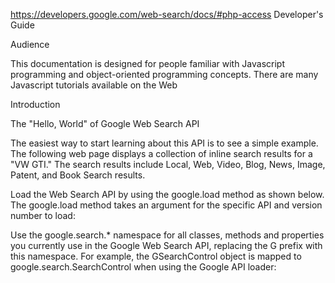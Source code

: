https://developers.google.com/web-search/docs/#php-access
Developer's Guide

Audience

This documentation is designed for people familiar with Javascript programming and object-oriented programming concepts. There are many Javascript tutorials available on the Web

Introduction

The "Hello, World" of Google Web Search API

The easiest way to start learning about this API is to see a simple example. The following web page displays a collection of inline search results for a "VW GTI." The search results include Local, Web, Video, Blog, News, Image, Patent, and Book Search results.

<!DOCTYPE html PUBLIC "-//W3C//DTD XHTML 1.0 Strict//EN"
    "http://www.w3.org/TR/xhtml1/DTD/xhtml1-strict.dtd">
<html xmlns="http://www.w3.org/1999/xhtml">
  <head>
    <meta http-equiv="content-type" content="text/html; charset=utf-8"/>
    <title>Hello World - Google  Web Search API Sample</title>
    <script src="https://www.google.com/jsapi"
        type="text/javascript"></script>
    <script language="Javascript" type="text/javascript">
    //<!
    google.load('search', '1');

    function OnLoad() {
      // Create a search control
      var searchControl = new google.search.SearchControl();

      // Add in a full set of searchers
      var localSearch = new google.search.LocalSearch();
      searchControl.addSearcher(localSearch);
      searchControl.addSearcher(new google.search.WebSearch());
      searchControl.addSearcher(new google.search.VideoSearch());
      searchControl.addSearcher(new google.search.BlogSearch());
      searchControl.addSearcher(new google.search.NewsSearch());
      searchControl.addSearcher(new google.search.ImageSearch());
      searchControl.addSearcher(new google.search.BookSearch());
      searchControl.addSearcher(new google.search.PatentSearch());

      // Set the Local Search center point
      localSearch.setCenterPoint("New York, NY");

      // tell the searcher to draw itself and tell it where to attach
      searchControl.draw(document.getElementById("searchcontrol"));

      // execute an inital search
      searchControl.execute("VW GTI");
    }
    google.setOnLoadCallback(OnLoad);

    //]]>
    </script>
  </head>
  <body>
    <div id="searchcontrol">Loading</div>
  </body>
</html>
To use the Web Search API within your web site, you will need to include the URL for the Google APIs loader (https://www.google.com/jsapi). This library allows you to load various APIs via google.load('api', 'version'). You can learn more here. Always be sure to include this library within a <script> tag before you attempt to use search control functionality.

The main object used by the Google Web Search API is an instance of SearchControl, which coordinates a search across a collection of search services, denoted as children of that object.

As you can see in the sample above, child objects of type LocalSearch, WebSearch, VideoSearch, BlogSearch, NewsSearch, ImageSearch, PatentSearch and BookSearch(experimental) are added to the search control using the addSearcher() method, and these searcher objects determine which search services the search control operates over.

The search control displays itself within the web page through a call to the SearchControl draw() method; this method also binds the search control onto your page (within the DOM). By default, a search control draws in a "linear" layout; you may also instruct the control to draw in a "tabbed" layout. These drawing modes will be discussed later.

In addition to tabbed layout options, the search control allows you to easily decouple the "search form" from the set of search results. One use of this is to have a search form in the sidebar of your page with results stacked in the center of the page.

A user initiates a search by entering search terms into the search control's text field followed by pressing the ENTER key or clicking on the search button to the right of the input field. The search control will automatically begin a parallel search across the requested Google services. You may also initiate a search programmatically by calling the search control's execute() method, passing an argument of search terms.

Using the Google API Loader

The Google Web Search API now is fully integrated with the Google API loader. The Google API loader specifies a common namespace scheme, to make it easier to use the different Google APIs together. Note that the old namespace scheme will continue to be supported, so that existing applications do not have to be updated.

Using the Google API loader is relatively simple. Changing your application to use the loader involves the following steps:

Instead of loading the Web Search API from http://www.google.com/uds, load the common loader from https://www.google.com/jsapi.
<script type="text/javascript" src="https://www.google.com/jsapi"></script>
Load the Web Search API by using the google.load method as shown below. The google.load method takes an argument for the specific API and version number to load:
<script type="text/javascript">
  google.load("search", "1");
</script>
Use the google.search.* namespace for all classes, methods and properties you currently use in the Google Web Search API, replacing the G prefix with this namespace. For example, the GSearchControl object is mapped to google.search.SearchControl when using the Google API loader:
<html>
  <head>
    <script src="https://www.google.com/jsapi"
        type="text/javascript"></script>
    <script type="text/javascript">
      google.load("search", "1");

      // Call this function when the page has been loaded
      function initialize() {
        var searchControl = new google.search.SearchControl();
        searchControl.addSearcher(new google.search.WebSearch());
        searchControl.addSearcher(new google.search.NewsSearch());
        searchControl.draw(document.getElementById("searchcontrol"));
      }
      google.setOnLoadCallback(initialize);
    </script>

  </head>
  <body>
    <div id="searchcontrol"></div>
  </body>

</html>
Use google.setOnLoadCallback to register the specified handler function to be called once the document loads instead of GSearch.setOnLoadCallback.
The Web Search API has a few optional loader settings.
Dynamic loading - see the dynamic loading documentation.
Don't load CSS - if you don't want to load the default CSS then set "nocss" to true.
google.load("search", "1", {"nocss" : true});
Don't load old namespace - if you don't want the old namespace (GSearch, GSearchControl, etc...) then set "nooldnames" to true.
google.load("search", "1", {"nooldnames" : true});
Note: Most of the samples still use the old namespace so they will not work with this setting. This is only for custom applications that don't want their namespace to be cluttered with Google Web Search API.
Specific UI language - if you want to specify the language for the UI components (SearchControl, branding, etc...) instead of having it auto-detected then set "language" to the specific language code such as: en, es, zh-CN, pt-PT, and etc...
google.load("search", "1", {"language" : "en"});
Full documentation for using the Google API loader is available in the loader docs.

Browser Compatibility

The Google Web Search API currently supports Firefox 1.5+, IE 6, Safari, Opera 9+, and Chrome.

API Updates

The second argument within the google.load('search', '1.0'); contains the expected version level of this API (in this case version "1.0"). When we do a significant update to the API, we will "up" the version number and post a notice on the Web Search API discussion group. Take note of any required code changes when this occurs, and update your URLs to the new version when they are compliant.

After a new version is released, Google will support both old and new versions concurrently for a period of time, anticipated to be several months. After this period expires, client requests using the old API will no longer be accepted, so change your code as soon as you notice a new version.

The Google Web Search API team will also periodically update the API with recent bug fixes and performance enhancements without requiring a version update. For the most part, these fixes should remain transparent to you, but we may inadvertently break some API clients. Please use the Web Search API discussion group to report such issues.

Examples

Note: each of the following examples shows only relevant Javascript code, not a full HTML file. You can plug the code into the skeleton HTML file shown earlier, or you can download the full HTML file for each example by clicking the link after the example.

The Basics

The following example (identical to the Javascript code within the earlier Hello World code sample) creates a search control, configures it to search across Local Search, Web Search, Video Search, Blog Search, News Search, Image Search, Patant Search and Book Search (experimental), and then places the control on your page.

// create a search control
var searchControl = new google.search.SearchControl(null);

// add in a full set of searchers
searchControl.addSearcher(new google.search.LocalSearch());
searchControl.addSearcher(new google.search.WebSearch());
searchControl.addSearcher(new google.search.VideoSearch());
searchControl.addSearcher(new google.search.BlogSearch());
searchControl.addSearcher(new google.search.NewsSearch());
searchControl.addSearcher(new google.search.ImageSearch());
searchControl.addSearcher(new google.search.BookSearch());
searchControl.addSearcher(new google.search.PatentSearch());

// tell the searcher to draw itself and tell it where to attach
// Note that an element must exist within the HTML document with id "search_control"
searchControl.draw(document.getElementById("search_control"));
SearcherControl Draw Modes

The search control can be programmed to display in different draw modes. The google.search.DrawOptions object controls this behavior through its setDrawMode() method. This method takes the following arguments:

google.search.SearchControl.DRAW_MODE_LINEAR
google.search.SearchControl.DRAW_MODE_TABBED
To actually set the draw mode of a search control object, pass a google.search.DrawOptions object as a parameter to the search control's draw() method.
// create a drawOptions object
var drawOptions = new google.search.DrawOptions();

// tell the searcher to draw itself in linear mode
drawOptions.setDrawMode(google.search.SearchControl.DRAW_MODE_LINEAR);
searchControl.draw(element, drawOptions);
// tell the searcher to draw itself in tabbed mode
drawOptions.setDrawMode(google.search.SearchControl.DRAW_MODE_TABBED);
searchControl.draw(element, drawOptions);
Another common option available through this method is the ability to decouple the "search form" from the set of search results. The google.search.DrawOptions object controls this behavior through its setSearchFormRoot() method. This method accepts a DOM element which will act as the container for the search form.

// create a drawOptions object
var drawOptions = new google.search.DrawOptions();
drawOptions.setSearchFormRoot(document.getElementById("searchForm"));

searchControl.draw(element, drawOptions);
Searcher Objects

The addSearcher() method of the search control object determines which search services the search control operates. This method takes two arguments, one which specifies the service object, and a second argument specifying options for the service. The following searcher objects (services) are currently supported:

google.search.LocalSearch
google.search.WebSearch
google.search.VideoSearch
google.search.BlogSearch
google.search.NewsSearch
google.search.ImageSearch
google.search.BookSearch (experimental)
google.search.PatentSearch
Given that the Google Web Search API is a work in progress, the list of supported services will evolve over time.
google.search.SearcherOptions

When adding individual searchers to the search control, an optional second parameter, the google.search.SearcherOptions object, controls each service's default expansion mode, which affects how search results are displayed in that service's location on the web page. The expansion mode may be one of the following:

google.search.SearchControl.EXPAND_MODE_OPEN
Results are displayed as fully as possible within the object.
google.search.SearchControl.EXPAND_MODE_CLOSED
Results are hidden from view, unless opened through use of a UI element (e.g. an arrow).
google.search.SearchControl.EXPAND_MODE_PARTIAL
Results are shown as a subset of the "open" expansion mode.
// create a searcher options object
// set up for open expansion mode
// load a searcher with these options
var options = new google.search.SearcherOptions();
options.setExpandMode(google.search.SearchControl.EXPAND_MODE_OPEN);
searchControl.addSearcher(new google.search.WebSearch(), options);
Controlling Expansion Mode

The following example demonstrates the use of a search control in which each searcher is operating in a different expansion mode. Note that if the searcher is being drawn in tabbed mode, expansion mode is ignored. In that case, the searcher always operates in open mode.

// local search, partial
options = new google.search.SearcherOptions();
options.setExpandMode(google.search.SearchControl.EXPAND_MODE_PARTIAL);
searchControl.addSearcher(new google.search.LocalSearch(), options);

// web search, open
options = new google.search.SearcherOptions();
options.setExpandMode(google.search.SearchControl.EXPAND_MODE_OPEN);
searchControl.addSearcher(new google.search.WebSearch(), options);
Controlling Searcher Results Location

In some applications, it is desirable to project search results for a given service into an arbitrary location on the web page. This mode of operation is supported by using the setRoot() method of the service's corresponding searcher object.

// web search, open, alternate root
var options = new google.search.SearcherOptions();
options.setExpandMode(google.search.SearchControl.EXPAND_MODE_OPEN);
options.setRoot(document.getElementById("somewhere_else"));
searchControl.addSearcher(new google.search.WebSearch(), options);
Keeping a Search Result

The samples so far have focused on embedding search results on your page for display only, without the capability to store those results to another application. While this is a perfectly appropriate use of the Google Web Search API, it does not demonstrate its true potential. The Google Web Search API is designed to allow users to distribute search results to others, primarily through content creation applications like blog posts, message boards, etc.

The google.search.SearchControl object provides this functionality through its setOnKeepCallback() method. Using this method, applications specify an object and method that is called whenever a user indicates the wish to save a search result by clicking the "Copy" link below the result.

This link is only provided if applications have called setOnKeepCallback() method. When a user clicks the link, the registered callback receives a GResult instance representing the search result. This search results object contains a number of searcher specific properties, as well as a uniform html property that contains an HTML element representing the entire search result. The simplest way to handle the callback is to clone the html node and attach it to a node in your application's DOM.

// establish a keep callback
searchControl.setOnKeepCallback(this, MyKeepHandler);

function MyKeepHandler(result) {
  // clone the result html node
  var node = result.html.cloneNode(true);

  // attach it
  var savedResults = document.getElementById("saved_results");
  savedResults.appendChild(node);
}
Setting Site Restrictions

In some situations, you might want to restrict a web search, news search, or blog search to a specific site or blog. When you apply restrictions like this, you would typically also want to set your own custom label on the associated section of search results, and you might want to style this section of results differently.

All of these capabilities are supported by using a combination of methods exposed by the searcher options. The following sample demonstrates the use of .setUserDefinedLabel(), .setUserDefinedClassSuffix(), and .setSiteRestriction(). The sample creates a search control where one instance of google.search.WebSearch is site restricted to only return results from amazon.com, uses "Amazon.com" as the search section label, and applies some amount of custom css styling to this section (bold title, orange keeper button, etc.). A similar section showing site restrictions on a google.search.BlogSearch and on google.search.NewsSearch is also demonstrated.

<style type="text/css">
/* customize checkbox for -siteSearch section and
 * set section title and keep label to bold
 */
.gsc-resultsRoot-siteSearch .gsc-keeper {
  background-image : url('../../css/orange_check.gif');
  font-weight : bold;
}
.gsc-resultsRoot-siteSearch .gsc-title { font-weight : bold; }
...

// site restricted web search with custom label
// and class suffix
var siteSearch = new google.search.WebSearch();
siteSearch.setUserDefinedLabel("Amazon.com");
siteSearch.setUserDefinedClassSuffix("siteSearch");
siteSearch.setSiteRestriction("amazon.com");
searchControl.addSearcher(siteSearch);

// site restricted web search using a custom search engine
siteSearch = new google.search.WebSearch();
siteSearch.setUserDefinedLabel("Product Reviews");
siteSearch.setSiteRestriction("000455696194071821846:reviews");
searchControl.addSearcher(siteSearch);
        
Search Control Callbacks

In some situations, you want to use the search control because it provides all the UI that you need, but you have a need to see and partially process search results as they arrive. Instead of resorting to the google.search.Search layer where you have this capability, but are then responsible for the UI, the search control exposes a pair of callbacks. You can use these to request notification before a search executes and after a search completes. Note, you can not count on a given execute resulting in a completion. The completion may never occur, so don't code yourself into a deadlock. A typical example of this occurs when you might want to plot local search results on a nearby map.

The following code snippet demonstrates the use of this capability.

searchControl.setSearchCompleteCallback(this, App.prototype.OnSearchComplete);
searchControl.setSearchStartingCallback(this, App.prototype.OnSearchStarting);


App.prototype.OnSearchComplete = function(sc, searcher) {

  // if we have local search results, put them on the map
  if ( searcher.results && searcher.results.length > 0) {
    for (var i = 0; i < searcher.results.length; i++) {
      var result = searcher.results["i];

      // if this is a local search result, then proceed...
      if (result.GsearchResultClass == GlocalSearch.RESULT_CLASS ) {
        ...

App.prototype.OnSearchStarting = function(sc, searcher, query) {
  alert("The Query is: " + query);
  ...
        
The following sample is a more complete demonstration of these APIs. It shows how to use these two callbacks to process local search results and place them on an adjacent map.

Custom Search Form

When using google.search.SearchControl, your application can use the integrated "search form", which provides a text input element, a search button, and a clear button, as well as "Powered by Google" branding.

Alternatively, if your application is creating a raw searcher via google.search.Search, you can create a standalone search form using google.search.SearchForm(). This object provides the look and feel of the Search Control UI, but is packaged as a standalone object allowing you greater control of both behavior and placement.

The following code snippet demonstrates how to use google.search.SearchForm.

// create a search form without a clear button
// bind form submission to my custom code
var container = document.getElementById("searchFormContainer");
this.searchForm = new google.search.SearchForm(false, container);
this.searchForm.setOnSubmitCallback(this, App.prototype.newSearch);

// called on form submit
App.prototype.newSearch = function(form) {
  if (form.input.value) {
    this.searchControl.execute(form.input.value);
  }
  return false;
}
        
Advanced Branding

When using the google.search.SearchControl or the google.search.SearchForm, your users are naturally exposed to "powered by Google" branding. They are able to associate the search services exposed by your site with Google. When your application does not use either of these forms, it is important to still communicate the Google brand to your users. The google.search.Search.getBranding() method is designed to help you with this. This method accepts an HTML DOM element and attaches the "powered by Google" branding into that element. Alternatively, a "powered by Google" HTML DOM element can be returned to you so that you can attach it directly.

The following code snippet demonstrates the use of this capability.

// attach "powered by Google" branding
google.search.Search.getBranding(document.getElementById("branding"));
...
<div id="branding">Loading...</div>
        
API Overview

The Google Web Search API is made up of several classes of objects:

google.search.SearchControl - This class provides the user interface and coordination over a number of searcher objects, where each searcher object is designed to perform searches and return a specific class of results (Web Search, Local Search, etc.).
google.search.Search - This base class is the class from which all "searchers" inherit. It defines the interface that all searcher services must implement.
GResult - This base class encapsulates the search results produced by the searcher objects.
google.search.SearcherOptions - This class configures the behavior of searcher objects when added to a search control.
This is the expected pattern of use for these classes:

// create a searcher object
var sc = new google.search.SearchControl();

// add one or more searchers, specifying options as needed
var options = new google.search.SearcherOptions();
options.setExpandMode(google.search.SearchControl.EXPAND_MODE_OPEN);
sc.addSearcher(new google.search.WebSearch(), options);
...

// activate the search control by calling it's .draw() method
sc.draw(document.getElementById("myDiv"));
Once you have followed these basic steps, the search control is active. Additional searchers cannot be added and searcher options cannot be modified once a search control is drawn. If you need to change your search control's behavior, you must construct and activate a new search control.

For more information, see the Web Search API class reference.

Styling Search Results

Each search result includes a default .html property that is built with CSS styling in mind. As a result, each piece of semantic information is enclosed in HTML markup with an appropriate set of class markers. This allows you to use this HTML in conjunction with your own custom CSS rules that style the HTML to meet your needs.

As you will see in the sections that follow, each search result is enclosed in a div element marked with a generic search result class of gs-result, as well as a result type specific class e.g., gs-webResult, gs-localResult, etc. This structure allows you to easily define generic CSS rules that are applied to all results, as well as type specific rules.

In addition to this structure, when a result is managed by the google.search.SearchControl, each result is enclosed in a div element marked with a generic search control result class of gsc-result, as well as a result type specific class e.g., gsc-webResult, gsc-localResult, etc. Each section of results is further wrapped in a div element marked with a generic search control results class of gsc-results, as well as a result type specific class e.g., gsc-webResult, gsc-localResult, etc.

The net result of this structure is the following skeleton:

<!-- A collection of web search results in the search control -->
<div class="gsc-results gsc-webResult">

  <!-- A single web result in the search control -->
  <div class="gsc-result gsc-webResult">

    <!-- A single web result, full structure defined below -->
    <div class="gs-result gs-webResult"></div>
  </div>
  ...
</div>

<!-- Similar pattern for local, blog, etc. -->
<div class="gsc-results gsc-localResult"></div>
<div class="gsc-results gsc-blogResult"></div>
  
For detailed information on each search result's CSS structure, visit the following section.

Flash and other Non-Javascript Environments

For Flash developers, and those developers that have a need to access the Web Search API from other Non-Javascript environments, the API exposes a simple RESTful interface. In all cases, the method supported is GET and the response format is a JSON encoded result set with embedded status codes. Applications that use this interface must abide by all existing terms of service. An area to pay special attention to relates to correctly identifying yourself in your requests. Applications MUST always include a valid and accurate http referer header in their requests.

Developers are also encouraged to make use of the userip parameter to supply the IP address of the end-user on whose behalf you are making the API request. Doing so will help distinguish this legitimate server-side traffic from traffic which doesn't come from an end-user.

The easiest way to start learning about this interface is to try it out... Using the command line tool curl or wget, execute the following command:

curl -e http://www.my-ajax-site.com \
'https://ajax.googleapis.com/ajax/services/search/web?v=1.0&q=Paris%20Hilton'
This command performs a Web search (/ajax/services/search/web), for Paris Hilton (q=Paris%20Hilton). The response has a Content-Type of text/javascript; charset=utf-8. You can see from the response below that the responseData is identical to the results and cursor properties described in the Base Search Object documentation.

{"responseData": {
 "results": [
  {
   "GsearchResultClass": "GwebSearch",
   "unescapedUrl": "http://en.wikipedia.org/wiki/Paris_Hilton",
   "url": "http://en.wikipedia.org/wiki/Paris_Hilton",
   "visibleUrl": "en.wikipedia.org",
   "cacheUrl": "http://www.google.com/search?q\u003dcache:TwrPfhd22hYJ:en.wikipedia.org",
   "title": "\u003cb\u003eParis Hilton\u003c/b\u003e - Wikipedia, the free encyclopedia",
   "titleNoFormatting": "Paris Hilton - Wikipedia, the free encyclopedia",
   "content": "\[1\] In 2006, she released her debut album..."
  },
  {
   "GsearchResultClass": "GwebSearch",
   "unescapedUrl": "http://www.imdb.com/name/nm0385296/",
   "url": "http://www.imdb.com/name/nm0385296/",
   "visibleUrl": "www.imdb.com",
   "cacheUrl": "http://www.google.com/search?q\u003dcache:1i34KkqnsooJ:www.imdb.com",
   "title": "\u003cb\u003eParis Hilton\u003c/b\u003e",
   "titleNoFormatting": "Paris Hilton",
   "content": "Self: Zoolander. Socialite \u003cb\u003eParis Hilton\u003c/b\u003e..."
  },
  ...
 ],
 "cursor": {
  "pages": [
   { "start": "0", "label": 1 },
   { "start": "4", "label": 2 },
   { "start": "8", "label": 3 },
   { "start": "12","label": 4 }
  ],
  "estimatedResultCount": "59600000",
  "currentPageIndex": 0,
  "moreResultsUrl": "http://www.google.com/search?oe\u003dutf8\u0026ie\u003dutf8..."
 }
}
, "responseDetails": null, "responseStatus": 200}
In addition to this response format, the protocol also supports a classic JSON-P style callback which is triggered by specifying a callback argument. When this argument is present, the json object is delivered as an argument to the specified callback.

curl -e http://www.my-ajax-site.com \
 'https://ajax.googleapis.com/ajax/services/search/web?v=1.0&q=Paris%20Hilton&callback=processResults'
This command performs a Web search that is identical to the previous search, BUT has been altered to pass callback. With this argument in place, instead of a JSON object being returned, a Javascript call is returned in the response and the JSON object is passed via the results parameter.

processResults({"responseData": {
 "results": [
  {
   "GsearchResultClass": "GwebSearch",
   "unescapedUrl": "http://en.wikipedia.org/wiki/Paris_Hilton",
   "url": "http://en.wikipedia.org/wiki/Paris_Hilton",
   "visibleUrl": "en.wikipedia.org",
   "cacheUrl": "http://www.google.com/search?q\u003dcache:TwrPfhd22hYJ:en.wikipedia.org",
   "title": "\u003cb\u003eParis Hilton\u003c/b\u003e - Wikipedia, the free encyclopedia",
   "titleNoFormatting": "Paris Hilton - Wikipedia, the free encyclopedia",
   "content": "\[1\] In 2006, she released her debut album..."
  },
  {
   "GsearchResultClass": "GwebSearch",
   "unescapedUrl": "http://www.imdb.com/name/nm0385296/",
   "url": "http://www.imdb.com/name/nm0385296/",
   "visibleUrl": "www.imdb.com",
   "cacheUrl": "http://www.google.com/search?q\u003dcache:1i34KkqnsooJ:www.imdb.com",
   "title": "\u003cb\u003eParis Hilton\u003c/b\u003e",
   "titleNoFormatting": "Paris Hilton",
   "content": "Self: Zoolander. Socialite \u003cb\u003eParis Hilton\u003c/b\u003e..."
  },
  ...
 ],
 "cursor": {
  "pages": [
   { "start": "0", "label": 1 },
   { "start": "4", "label": 2 },
   { "start": "8", "label": 3 },
   { "start": "12","label": 4 }
  ],
  "estimatedResultCount": "59600000",
  "currentPageIndex": 0,
  "moreResultsUrl": "http://www.google.com/search?oe\u003dutf8\u0026ie\u003dutf8..."
 }
}
, "responseDetails": null, "responseStatus": 200})
And finally, the protocol supports a callback and context argument. When these url arguments are specified, the response is encoded as a direct Javascript call with a signature of: callback(context, results, status, details, unused). Note the slight difference in the following command and response.

curl -e http://www.my-ajax-site.com \
 'https://ajax.googleapis.com/ajax/services/search/web?v=1.0&q=Paris%20Hilton&callback=foo&context=bar'
This command performs a Web search that is identical to the previous search, BUT has been altered to pass both callback and context. With these arguments in place, instead of a JSON object being returned, a Javascript call is returned in the response and the JSON object is passed via the results parameter.

foo('bar',{
 "results": [
  {
   "GsearchResultClass": "GwebSearch",
   "unescapedUrl": "http://en.wikipedia.org/wiki/Paris_Hilton",
   "url": "http://en.wikipedia.org/wiki/Paris_Hilton",
   "visibleUrl": "en.wikipedia.org",
   "cacheUrl": "http://www.google.com/search?q\u003dcache:TwrPfhd22hYJ:en.wikipedia.org",
   "title": "\u003cb\u003eParis Hilton\u003c/b\u003e - Wikipedia, the free encyclopedia",
   "titleNoFormatting": "Paris Hilton - Wikipedia, the free encyclopedia",
   "content": "In 2006, she released her debut album \u003cb\u003eParis\u003c/b\u003e..."
  },
  {
   "GsearchResultClass": "GwebSearch",
   "unescapedUrl": "http://www.imdb.com/name/nm0385296/",
   "url": "http://www.imdb.com/name/nm0385296/",
   "visibleUrl": "www.imdb.com",
   "cacheUrl": "http://www.google.com/search?q\u003dcache:1i34KkqnsooJ:www.imdb.com",
   "title": "\u003cb\u003eParis Hilton\u003c/b\u003e",
   "titleNoFormatting": "Paris Hilton",
   "content": "Self: Zoolander. Socialite \u003cb\u003eParis Hilton\u003c/b\u003e was..."
  },
  ...
 ],
 "cursor": {
  "pages": [
   { "start": "0", "label": 1 },
   { "start": "4", "label": 2 },
   { "start": "8", "label": 3 },
   { "start": "12","label": 4 }
  ],
  "estimatedResultCount": "59600000",
  "currentPageIndex": 0,
  "moreResultsUrl": "http://www.google.com/search?oe\u003dutf8..."
 }
}
, 200, null)
Code Snippets


The following section's show code snippets that demonstrate API access from Flash, Java, and php. If you have any issues processing the JSON response, make sure you visit the JSON.org site and pay close attention to the second half of the page where various JSON libraries are referenced. See this table mapping methods to base URLS for details on how the various Google API services described in the previous sections are made available through the REST API.

Flash Access

The following code snippet demonstrates how to make a request to the Web Search API from Flash. Note use JSON from the ActionScript 3.0 (AS3) Core Library.

var service:HTTPService = new HTTPService();
service.url = 'https://ajax.googleapis.com/ajax/services/search/web';
service.request.v = '1.0';
service.request.q = 'Paris Hilton';
service.resultFormat = 'text';
service.addEventListener(ResultEvent.RESULT, onServerResponse);
service.send();

private function onServerResponse(event:ResultEvent):void {
  try {
    var json:Object = JSON.decode(event.result as String);
    // now have some fun with the results...
  } catch(ignored:Error) {
  }
}
Java Access

The following code snippet demonstrates how to make a request to the Web Search API from Java. Note use of the json library from http://www.json.org/java/

// The request also includes the userip parameter which provides the end
// user's IP address. Doing so will help distinguish this legitimate
// server-side traffic from traffic which doesn't come from an end-user.
URL url = new URL(
    "https://ajax.googleapis.com/ajax/services/search/web?v=1.0&"
    + "q=Paris%20Hilton&userip=USERS-IP-ADDRESS");
URLConnection connection = url.openConnection();
connection.addRequestProperty("Referer", /* Enter the URL of your site here */);

String line;
StringBuilder builder = new StringBuilder();
BufferedReader reader = new BufferedReader(new InputStreamReader(connection.getInputStream()));
while((line = reader.readLine()) != null) {
 builder.append(line);
}

JSONObject json = new JSONObject(builder.toString());
// now have some fun with the results...
Php Access

The following code snippet demonstrates how to make a request to the Web Search API from php. Note, this sample assumes PHP 5.2. For older installations of PHP, refer this comment.

// The request also includes the userip parameter which provides the end
// user's IP address. Doing so will help distinguish this legitimate
// server-side traffic from traffic which doesn't come from an end-user.
$url = "https://ajax.googleapis.com/ajax/services/search/web?v=1.0&"
    . "q=Paris%20Hilton&userip=USERS-IP-ADDRESS";

// sendRequest
// note how referer is set manually
$ch = curl_init();
curl_setopt($ch, CURLOPT_URL, $url);
curl_setopt($ch, CURLOPT_RETURNTRANSFER, 1);
curl_setopt($ch, CURLOPT_REFERER, /* Enter the URL of your site here */);
$body = curl_exec($ch);
curl_close($ch);

// now, process the JSON string
$json = json_decode($body);
// now have some fun with the results...
Python Access

The following code snippet demonstrates how to make a request to the Web Search API from Python. Note, this sample assumes Python 2.4 or higher and you may need to download and install simplejson.

import urllib2
import simplejson

# The request also includes the userip parameter which provides the end
# user's IP address. Doing so will help distinguish this legitimate
# server-side traffic from traffic which doesn't come from an end-user.
url = ('https://ajax.googleapis.com/ajax/services/search/web'
       '?v=1.0&q=Paris%20Hilton&userip=USERS-IP-ADDRESS')

request = urllib2.Request(
    url, None, {'Referer': /* Enter the URL of your site here */})
response = urllib2.urlopen(request)

# Process the JSON string.
results = simplejson.load(response)
# now have some fun with the results...
Perl Access

The following code snippet demonstrates how to make a request to the Web Search API from Perl. Note, this sample relies on the LWP::UserAgent and JSON modules which you can obtain from CPAN. You may also want to use the URI::Escape module.

#!/usr/bin/perl
# The request also includes the userip parameter which provides the end
# user's IP address. Doing so will help distinguish this legitimate
# server-side traffic from traffic which doesn't come from an end-user.
my $url = "https://ajax.googleapis.com/ajax/services/search/web?v=1.0&"
    . "q=Paris%20Hilton&userip=USERS-IP-ADDRESS";

# Load our modules
# Please note that you MUST have LWP::UserAgent and JSON installed to use this
# You can get both from CPAN.
use LWP::UserAgent;
use JSON;

# Initialize the UserAgent object and send the request.
# Notice that referer is set manually to a URL string.
my $ua = LWP::UserAgent->new();
$ua->default_header("HTTP_REFERER" => /* Enter the URL of your site here */);
my $body = $ua->get($url);

# process the json string
my $json = from_json($body->decoded_content);

# have some fun with the results
my $i = 0;
foreach my $result (@{$json->{responseData}->{results}}){
 $i++;
 print $i.". " . $result->{titleNoFormatting} . "(" . $result->{url} . ")\n";
 # etc....
}
if(!$i){
 print "Sorry, but there were no results.\n";
}
Further reading

For complete documentation on this interface, please visit the class reference manual.

Troubleshooting

If you encounter problems with your code:

Look for typos. Remember that JavaScript is a case-sensitive language.
Use a JavaScript debugger. In Firefox, you can use the JavaScript console or the Firebug. In IE, you can use the Microsoft Script Debugger.
Search the Web Search API discussion group. If you can't find a post that answers your question, post your question to the group along with a link to a web page that demonstrates the problem.